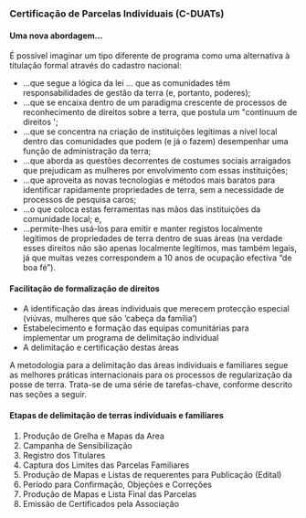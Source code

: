 ### Certificação de Parcelas Individuais \(C-DUATs\)

#### Uma nova abordagem...

É possível imaginar um tipo diferente de programa como uma alternativa à titulação formal através do cadastro nacional:

* ...que segue a lógica da lei ... que as comunidades têm responsabilidades de gestão da terra \(e, portanto, poderes\);
* ...que se encaixa dentro de um paradigma crescente de processos de reconhecimento de direitos sobre a terra, que postula um "continuum de direitos ';
* ...que se concentra na criação de instituições legítimas a nível local dentro das comunidades que podem \(e já o fazem\) desempenhar uma função de administração da terra;
* ...que aborda as questões decorrentes de costumes sociais arraigados que prejudicam as mulheres por envolvimento com essas instituições;
* ...que aproveita as novas tecnologias e métodos mais baratos para identificar rapidamente propriedades de terra, sem a necessidade de processos de pesquisa caros;
* ...o que coloca estas ferramentas nas mãos das instituições da comunidade local; e,
* ...permite-lhes usá-los para emitir e manter registos localmente legítimos de propriedades de terra dentro de suas áreas \(na verdade esses direitos não são apenas localmente legítimos, mas também legais, já que muitas vezes correspondem a 10 anos de ocupação efectiva “de boa fé”\).

#### Facilitação de formalização de direitos

* A identificação das áreas individuais que merecem protecção especial \(viúvas, mulheres que são ‘cabeça da família’\)
* Estabelecimento e formação das equipas comunitárias para implementar um programa de delimitação individual
* A delimitação e certificação destas áreas

A metodologia para a delimitação das áreas individuais e familiares segue as melhores práticas internacionais para os processos de regularização da posse de terra. Trata-se de uma série de tarefas-chave, conforme descrito nas seções a seguir.

#### Etapas de delimitação de terras individuais e familiares

1. Produção de Grelha e Mapas da Area 
2. Campanha de Sensibilização
3. Registro dos Titulares
4. Captura dos Limites das Parcelas Familiares
5. Produção de Mapas e Listas de requerentes para Publicação \(Edital\) 
6. Período para Confirmação, Objeções e Correções
7. Produção de Mapas e Lista Final das Parcelas
8. Emissão de Certificados pela Associação



